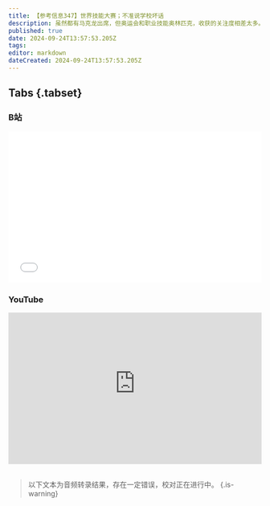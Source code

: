 ```yaml
---
title: 【参考信息347】世界技能大赛；不准说学校坏话
description: 虽然都有马克龙出席，但奥运会和职业技能奥林匹克，收获的关注度相差太多。中国队又在世界技能大赛霸榜，但不是因为我国职业教育水平短短几年突飞猛进。2024届高校毕业生已大批离校进入劳动力市场，带动8月青年失业率上升。古茗茶饮“玩梗”视频翻车，用人单位还有什么奇葩手段？高一学生晚上11点上厕所受到严重警告处分，还有多少奇葩校规？华南师范大学附属普宁学校校长公开告诫家长“谁敢说学校的坏话，就要群起而攻之”。
published: true
date: 2024-09-24T13:57:53.205Z
tags: 
editor: markdown
dateCreated: 2024-09-24T13:57:53.205Z
---
```


## Tabs {.tabset}
### B站
<div style="position: relative; padding: 30% 45%;">
<iframe style="position: absolute; width: 100%; height: 100%; left: 0; top: 0;" src="//player.bilibili.com/player.html?&bvid=BV1TTsaedE7F&page=1&as_wide=1&high_quality=1&danmaku=1&autoplay=0" scrolling="no" border="0" frameborder="no" framespacing="0" allowfullscreen="true"></iframe>
</div>

### YouTube
<div style="position: relative; padding: 30% 45%;">
<iframe style="position: absolute; top: 0; left: 0; width: 100%; height: 100%;" src="https://www.youtube-nocookie.com/embed/YouTubeVID" title="YouTube video player" frameborder="0" allow="accelerometer; autoplay; clipboard-write; encrypted-media; gyroscope; picture-in-picture" allowfullscreen></iframe>
</div>

## 

> 以下文本为音频转录结果，存在一定错误，校对正在进行中。
{.is-warning}


